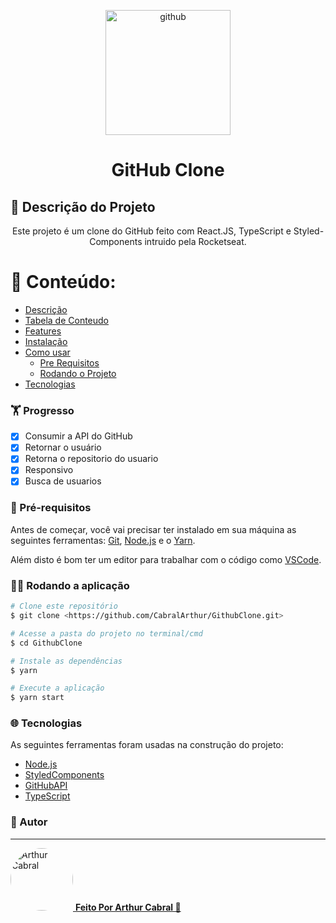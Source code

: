<p align="center">
  <a href="#">
    <img src="https://github.githubassets.com/images/modules/logos_page/Octocat.png" height="200" alt="github" />
  </a>
</p>

<h1 align="center">GitHub Clone</h1>

## 📘 Descrição do Projeto
<p align="center" id="Descricao">Este projeto é um clone do GitHub feito com React.JS, TypeScript e Styled-Components intruido pela Rocketseat.</p>

📰 Conteúdo:
=================
<!--ts-->
   * [Descrição](#Descricao)
   * [Tabela de Conteudo](#tabela-de-conteudo)
   * [Features](#Features)
   * [Instalação](#instalacao)
   * [Como usar](#como-usar)
      * [Pre Requisitos](#pre-requisitos)
      * [Rodando o Projeto](#rodando)
   * [Tecnologias](#tecnologias)
<!--te-->

### 🏋️ Progresso

- [x] Consumir a API do GitHub
- [x] Retornar o usuário
- [x] Retorna o repositorio do usuario
- [x] Responsivo
- [x] Busca de usuarios

### 🎌 Pré-requisitos

Antes de começar, você vai precisar ter instalado em sua máquina as seguintes ferramentas:
[Git](https://git-scm.com), [Node.js](https://nodejs.org/en/) e o [Yarn](https://yarnpkg.com/).

Além disto é bom ter um editor para trabalhar com o código como [VSCode](https://code.visualstudio.com/).

### 🏃‍♂️ Rodando a aplicação

```bash
# Clone este repositório
$ git clone <https://github.com/CabralArthur/GithubClone.git>

# Acesse a pasta do projeto no terminal/cmd
$ cd GithubClone

# Instale as dependências
$ yarn

# Execute a aplicação
$ yarn start
```
### 🌐 Tecnologias

As seguintes ferramentas foram usadas na construção do projeto:

- [Node.js](https://nodejs.org/en/)
- [StyledComponents](https://styled-components.com/)
- [GitHubAPI](https://docs.github.com/en/rest)
- [TypeScript](https://www.typescriptlang.org/)

### 🎨 Autor
---
<div style="display: flex">
  <a href="https://github.com/CabralArthur">
    <img style="border-radius: 50%; width: 100px; height: 100px;" src="https://avatars.githubusercontent.com/u/63428806?v=4" width="100px;" alt="Arthur Cabral"/>
    <b> Feito Por Arthur Cabral 🚀</b>
  </a>
</div>

